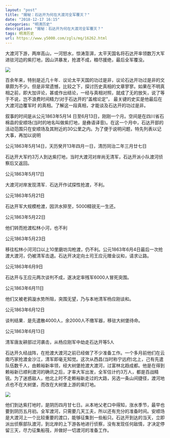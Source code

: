 ```yaml
---
layout: "post"
title: "揭秘：石达开为何在大渡河全军覆灭？"
date: "2018-12-17 16:15"
categories: "明清历史"
description: "揭秘：石达开为何在大渡河全军覆灭？"
tags: 明清历史
url: https://www.y5000.com/zgls/mq/16262.html
---
```






大渡河下游，两岸高山，一河怒水，惊涛澎湃，太平天国名将石达开率领数万大军进驻河边的紫打地，因山洪暴发，抢渡不成，粮尽援绝，最后全军覆没。

![](https://img.y5000.com/uploads/allimg/170308/8-1F30Q00122A8.jpg)

百余年来，特别是近几十年．议论太平天国的功过是非，议论石达开功过是非的文章颇为不少。但是非常遗憾，比较之下，探讨历史真相的文章寥寥。如果在不明真相之前，即大加评论，甚或作出结论，一经与真相对照，就成了无的放矢，说了等于不说，岂不浪费时间精力!对于石达开的“盖棺论定”，
最关键的史实是他最后在大渡河边覆军时 的真相。了解这一段真相，才能谈及石达开的功过是非。

叙事的时间是从公元1863年5月14
日至6月13日，刚刚一个月。空间是在四川省石棉县的安顺场(当时的地名叫做紫打地，是彝语译音)。在这一个月中，石达开部的活动范围只在安顺场及其附近的30公里之内。为了便于说明问题，特先列表以记大事，再加以说明

公元1863年5月14日，天历癸开13年四月一日，清历同治二年三月廿七日

石达开大军约3万人到达紫打地，当时大渡河对岸尚无清军，石达开派小队渡河侦察后又返回。

公元1863年5月17日

大渡河对岸发现清军．石达开作试探性抢渡，不利。

公元1863年5月21日

石达开军大规模枪渡，因洪水猝至，5000精锐无一生还。

公元1863年5月22日

他们转而抢渡松林小河，也不利

公元1863年5月23日

移往松林小河河口以上10里磨坊沟枪渡，仍不利。公元1863年6月4日最后一次抢渡大渡河，仍被清军击退。石达开决定向土司王应元赠金议和，请求让路。

公元1863年6月9日

石达开与王应元两次谈判不成，遂决定率残军6000人冒死突围。

公元1863年6月11日

他们又被老鸦漩水势所阻，突围无望，乃与本地清军杨应刚谈和。

公元1863年6月12日

谈判结果．是先遣散4000人，余2000人不缴军器，移驻大树堡待命。

公元1863年6月13日

清军唐友耕部过河袭击，从杨应刚军中劫走石达开等5人

石达开久经战阵，在抢渡大渡河之前已经做了不少准备工作。一个多月前他们在云南巧家抢渡金沙江，清军即毫无知觉。这次从西昌(当时称宁远府)北上，己有先遣队伍数千人，由赖裕新率领，经大树堡抢渡大渡河，过富林北趋成都。他是在得到赖裕新已顺利渡河的确讯之后，才率大军出发，全军估计约3万人，都是百战精锐。为了迷惑敌人，他北上时不走赖裕新走过的大路，另选一条山间捷径，渡河地点也不在大树堡，而改在大树堡上游的紫打地。

![](https://img.y5000.com/uploads/allimg/170308/8-1F30Q00132a8.jpg)

他们到达紫打地时，是阴历四月甘七日。从本地父老口中得知，涨水季节，最早也要到阴历五月初。全军渡河，只需要几天工夫，所以还有充分的准备时间。安顺场是大渡河上一个比较重要的渡口，能够征集到一些船只。石达开到达的当天，立即派出侦察部队渡河，到北岸的上下游各地进行侦察，没有发现任何敌情，才决定停留三天，尽力征集船筏，并做好一切渡河的准备工作。
